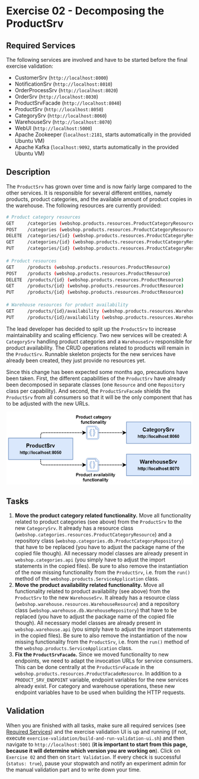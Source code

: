 # Exercise 02 - Decomposing the ProductSrv

## Required Services

The following services are involved and have to be started before the final exercise validation:

- CustomerSrv (`http://localhost:8000`)
- NotificationSrv (`http://localhost:8010`)
- OrderProcessSrv (`http://localhost:8020`)
- OrderSrv (`http://localhost:8030`)
- ProductSrvFacade (`http://localhost:8040`)
- ProductSrv (`http://localhost:8050`)
- CategorySrv (`http://localhost:8060`)
- WarehouseSrv (`http://localhost:8070`)
- WebUI (`http://localhost:5000`)
- Apache Zookeeper (`localhost:2181`, starts automatically in the provided Ubuntu VM)
- Apache Kafka (`localhost:9092`, starts automatically in the provided Ubuntu VM)

## Description

The `ProductSrv` has grown over time and is now fairly large compared to the other services. It is responsible for several different entities, namely products, product categories, and the available amount of product copies in the warehouse. The following resources are currently provided:

```bash
# Product category resources
GET     /categories (webshop.products.resources.ProductCategoryResource)
POST    /categories (webshop.products.resources.ProductCategoryResource)
DELETE  /categories/{id} (webshop.products.resources.ProductCategoryResource)
GET     /categories/{id} (webshop.products.resources.ProductCategoryResource)
PUT     /categories/{id} (webshop.products.resources.ProductCategoryResource)

# Product resources
GET     /products (webshop.products.resources.ProductResource)
POST    /products (webshop.products.resources.ProductResource)
DELETE  /products/{id} (webshop.products.resources.ProductResource)
GET     /products/{id} (webshop.products.resources.ProductResource)
PUT     /products/{id} (webshop.products.resources.ProductResource)

# Warehouse resources for product availability
GET     /products/{id}/availability (webshop.products.resources.WarehouseResource)
PUT     /products/{id}/availability (webshop.products.resources.WarehouseResource)
```

The lead developer has decided to split up the `ProductSrv` to increase maintainability and scaling efficiency. Two new services will be created: A `CategorySrv` handling product categories and a `WarehouseSrv` responsible for product availability. The CRUD operations related to products will remain in the `ProductSrv`. Runnable skeleton projects for the new services have already been created, they just provide no resources yet.

Since this change has been expected some months ago, precautions have been taken. First, the different capabilities of the `ProductSrv` have already been decomposed in separate classes (one `Resource` and one `Repository` class per capability). And second, the `ProductSrvFacade` shields the `ProductSrv` from all consumers so that it will be the only component that has to be adjusted with the new URLs.

![Product Service Decomposition](./img/exercise2-all.png)

## Tasks

1. **Move the product category related functionality.** Move all functionality related to product categories (see above) from the `ProductSrv` to the new `CategorySrv`. It already has a resource class (`webshop.categories.resources.ProductCategoryResource`) and a repository class (`webshop.categories.db.ProductCategoryRepository`) that have to be replaced (you have to adjust the package name of the copied file though). All necessary model classes are already present in `webshop.categories.api` (you simply have to adjust the import statements in the copied files). Be sure to also remove the instantiation of the now missing functionality from the `ProductSrv`, i.e. from the `run()` method of the `webshop.products.ServiceApplication` class.
2. **Move the product availability related functionality.** Move all functionality related to product availability (see above) from the `ProductSrv` to the new `WarehouseSrv`. It already has a resource class (`webshop.warehouse.resources.WarehouseResource`) and a repository class (`webshop.warehouse.db.WarehouseRepository`) that have to be replaced (you have to adjust the package name of the copied file though). All necessary model classes are already present in `webshop.warehouse.api` (you simply have to adjust the import statements in the copied files). Be sure to also remove the instantiation of the now missing functionality from the `ProductSrv`, i.e. from the `run()` method of the `webshop.products.ServiceApplication` class.
3. **Fix the `ProductSrvFacade`.** Since we moved functionality to new endpoints, we need to adapt the invocation URLs for service consumers. This can be done centrally at the `ProductSrvFacade` in the `webshop.products.resources.ProductFacadeResource`. In addition to a `PRODUCT_SRV_ENDPOINT` variable, endpoint variables for the new services already exist. For category and warehouse operations, these new endpoint variables have to be used when building the HTTP requests.

## Validation

When you are finished with all tasks, make sure all required services (see [Required Services](#required-services)) and the exercise validation UI is up and running (if not, execute `exercise-validation/build-and-run-validation-ui.sh`) and then navigate to `http://localhost:5001` (**it is important to start from this page, because it will determine which version you are working on**). Click on `Exercise 02` and then on `Start Validation`. If every check is successful (`status: true`), pause your stopwatch and notify an experiment admin for the manual validation part and to write down your time.